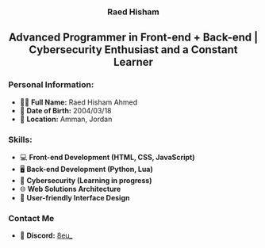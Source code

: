 <h3 align="center">
Raed Hisham
</h3>

<h2 align="center">
Advanced Programmer in Front-end + Back-end | Cybersecurity Enthusiast and a Constant Learner
</h2> 

### Personal Information:
- 👨‍💻 **Full Name:** Raed Hisham Ahmed
- 📅 **Date of Birth:** 2004/03/18
- 📍 **Location:** Amman, Jordan

### Skills:
- 💻 **Front-end Development (HTML, CSS, JavaScript)**
- 🖥️ **Back-end Development (Python, Lua)**
- 🔐 **Cybersecurity (Learning in progress)**
- 🌐 **Web Solutions Architecture**
- 🎨 **User-friendly Interface Design**

### Contact Me
- 🔗 **Discord:** [8eu_](https://discord.com/users/647724359758249984)

